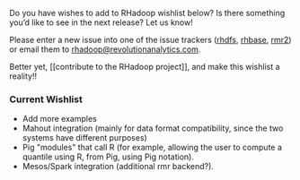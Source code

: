 Do you have wishes to add to RHadoop wishlist below? Is there something you’d like to see in the next release? Let us know!

Please enter a new issue into one of the issue trackers ([rhdfs](https://github.com/RevolutionAnalytics/rhdfs/issues), [rhbase](https://github.com/RevolutionAnalytics/rhbase/issues), [rmr2](https://github.com/RevolutionAnalytics/rmr2/issues)) or email them to rhadoop@revolutionanalytics.com.  

Better yet, [[contribute to the RHadoop project]], and make this wishlist a reality!!

### Current Wishlist
* Add more examples
* Mahout integration (mainly for data format compatibility, since the two systems have different purposes)
* Pig "modules" that call R (for example, allowing the user to compute a quantile using R, from Pig, using Pig notation).
* Mesos/Spark integration (additional rmr backend?).
